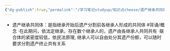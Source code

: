 ```yaml
---
{"dg-publish":true,"permalink":"/学习笔记studyup/知识点cheese/遗产继承共同体/","dgPassFrontmatter":true,"noteIcon":"","created":"2024-07-16T10:17:38.375+08:00","updated":"2024-09-11T12:33:21.705+08:00"}
---
```


- 遗产继承共同体：是指继承开始后遗产分割前各继承人形成的共同体 #背诵/概念 
·在此期问，依法定继承，存在数个继承人的，遗产由各继承人共同共有
·联合体的紧密度较低，依民法原理, 继承人可以自由处分其遗产份额，可以随时要求分割遗产终止共有关系